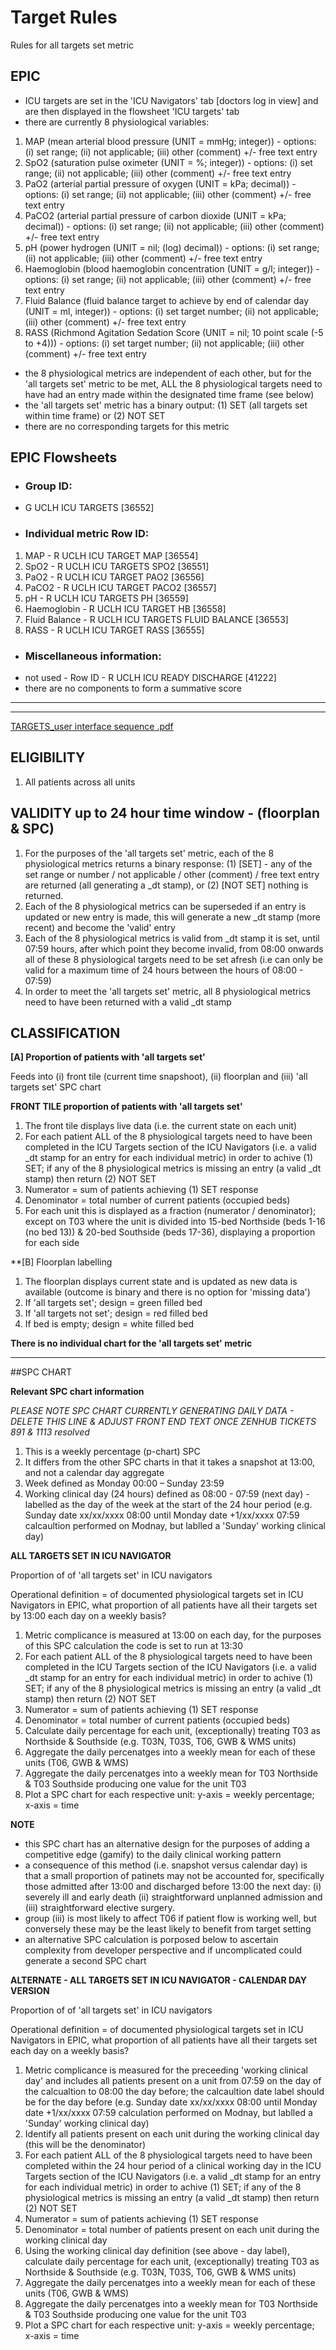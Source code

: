 # Target Rules
Rules for all targets set metric

## EPIC
- ICU targets are set in the 'ICU Navigators' tab [doctors log in view] and are then displayed in the flowsheet 'ICU targets' tab
- there are currently 8 physiological variables:
1. MAP (mean arterial blood pressure (UNIT = mmHg; integer)) - options: (i) set range; (ii) not applicable; (iii) other (comment) +/- free text entry
2. SpO2 (saturation pulse oximeter (UNIT = %; integer)) - options: (i) set range; (ii) not applicable; (iii) other (comment) +/- free text entry
3. PaO2 (arterial partial pressure of oxygen (UNIT = kPa; decimal)) - options: (i) set range; (ii) not applicable; (iii) other (comment) +/- free text entry
4. PaCO2 (arterial partial pressure of carbon dioxide (UNIT = kPa; decimal)) - options: (i) set range; (ii) not applicable; (iii) other (comment) +/- free text entry
5. pH (power hydrogen (UNIT = nil; (log) decimal)) - options: (i) set range; (ii) not applicable; (iii) other (comment) +/- free text entry
6. Haemoglobin (blood haemoglobin concentration (UNIT = g/l; integer)) - options: (i) set range; (ii) not applicable; (iii) other (comment) +/- free text entry
7. Fluid Balance (fluid balance target to achieve by end of calendar day (UNIT = ml, integer)) - options: (i) set target number; (ii) not applicable; (iii) other (comment) +/- free text entry
8. RASS (Richmond Agitation Sedation Score (UNIT = nil; 10 point scale (-5 to +4))) - options: (i) set target number; (ii) not applicable; (iii) other (comment) +/- free text entry

- the 8 physiological metrics are independent of each other, but for the 'all targets set' metric to be met, ALL the 8 physiological targets need to have had an entry made within the designated time frame (see below)
- the 'all targets set' metric has a binary output: (1) SET (all targets set within time frame) or (2) NOT SET
- there are no corresponding targets for this metric

## EPIC Flowsheets

* ### Group ID:
- G UCLH ICU TARGETS [36552] 

* ### Individual metric Row ID:
1. MAP - R UCLH ICU TARGET MAP [36554]
2. SpO2 - R UCLH ICU TARGETS SPO2 [36551]	
3. PaO2 - R UCLH ICU TARGET PAO2 [36556]
4. PaCO2	- R UCLH ICU TARGET PACO2 [36557]
5. pH -	R UCLH ICU TARGETS PH [36559]
6. Haemoglobin - R UCLH ICU TARGET HB [36558]
7. Fluid Balance - R UCLH ICU TARGETS FLUID BALANCE [36553]
8. RASS - R UCLH ICU TARGET RASS [36555]

* ### Miscellaneous information:
- not used - Row ID	- R UCLH ICU READY DISCHARGE [41222]
- there are no components to form a summative score

---

---
[TARGETS_user interface sequence .pdf](https://github.com/inform-us/requirements_specifications/files/15090740/TARGETS_frontend.sequence.pdf)

## ELIGIBILITY 

1. All patients across all units


## VALIDITY up to 24 hour time window - (floorplan & SPC)

1. For the purposes of the 'all targets set' metric, each of the 8 physiological metrics returns a binary response: (1) [SET] - any of the set range or number / not applicable / other (comment) / free text entry are returned (all generating a _dt stamp), or (2) [NOT SET] nothing is returned.
2. Each of the 8 physiological metrics can be superseded if an entry is updated or new entry is made, this will generate a new _dt stamp (more recent) and become the 'valid' entry
3. Each of the 8 physiological metrics is valid from _dt stamp it is set, until 07:59 hours, after which point they become invalid, from 08:00 onwards all of these 8 physiological targets need to be set afresh (i.e  can only be valid for a maximum time of 24 hours between the hours of 08:00 - 07:59)
4. In order to meet the 'all targets set' metric, all 8 physiological metrics need to have been returned with a valid _dt stamp


## CLASSIFICATION 

**[A] Proportion of patients with 'all targets set'**

Feeds into (i) front tile (current time snapshoot), (ii) floorplan and (iii) 'all targets set' SPC chart

**FRONT TILE proportion of patients with 'all targets set'**
1. The front tile displays live data (i.e. the current state on each unit)
2. For each patient ALL of the 8 physiological targets need to have been completed in the ICU Targets section of the ICU Navigators (i.e. a valid _dt stamp for an entry for each individual metric) in order to achive (1) SET; if any of the 8 physiological metrics is missing an entry (a valid _dt stamp) then return (2) NOT SET
3. Numerator = sum of patients achieving (1) SET response
4. Denominator = total number of current patients (occupied beds)
5. For each unit this is displayed as a fraction (numerator / denominator); except on T03 where the unit is divided into 15-bed Northside (beds 1-16 (no bed 13)) & 20-bed Southside (beds 17-36), displaying a proportion for each side

**[B] Floorplan labelling
1. The floorplan displays current state and is updated as new data is available (outcome is binary and there is no option for 'missing data')
2. If 'all targets set'; design = green filled bed
3. If 'all targets not set'; design = red filled bed
4. If bed is empty; design = white filled bed

**There is no individual chart for the 'all targets set' metric**

---
##SPC CHART

**Relevant SPC chart information**

*PLEASE NOTE SPC CHART CURRENTLY GENERATING DAILY DATA - DELETE THIS LINE & ADJUST FRONT END TEXT ONCE ZENHUB TICKETS 891 & 1113 resolved*

1. This is a weekly percentage (p-chart) SPC
2. It differs from the other SPC charts in that it takes a snapshot at 13:00, and not a calendar day aggregate
3. Week defined as Monday 00:00 – Sunday 23:59
4. Working clinical day (24 hours) defined as 08:00 - 07:59 (next day) - labelled as the day of the week at the start of the 24 hour period (e.g. Sunday date xx/xx/xxxx 08:00 until Monday date +1/xx/xxxx 07:59 calcaultion performed on Modnay, but lablled a 'Sunday' working clinical day) 

**ALL TARGETS SET IN ICU NAVIGATOR**

Proportion of of 'all targets set' in ICU navigators

Operational definition = of documented physiological targets set in ICU Navigators in EPIC, what proportion of all patients have all their targets set by 13:00 each day on a weekly basis?  

1. Metric complicance is measured at 13:00 on each day, for the purposes of this SPC calculation the code is set to run at 13:30
2. For each patient ALL of the 8 physiological targets need to have been completed in the ICU Targets section of the ICU Navigators (i.e. a valid _dt stamp for an entry for each individual metric) in order to achive (1) SET; if any of the 8 physiological metrics is missing an entry (a valid _dt stamp) then return (2) NOT SET
3. Numerator = sum of patients achieving (1) SET response
4. Denominator = total number of current patients (occupied beds)
5. Calculate daily percentage for each unit, (exceptionally) treating T03 as Northside & Southside (e.g. T03N, T03S, T06, GWB & WMS units)
6. Aggregate the daily percenatges into a weekly mean for each of these units (T06, GWB & WMS)
7. Aggregate the daily percenatges into a weekly mean for T03 Northside & T03 Southside producing one value for the unit T03
8. Plot a SPC chart for each respective unit: y-axis = weekly percentage; x-axis = time

**NOTE**
- this SPC chart has an alternative design for the purposes of adding a competitive edge (gamify) to the daily clinical working pattern
- a consequence of this method (i.e. snapshot versus calendar day) is that a small proportion of patinets may not be accounted for, specifically those admitted after 13:00 and discharged before 13:00 the next day: (i) severely ill and early death (ii) straightforward unplanned admission and (iii) straightforward elective surgery.
- group (iii) is most likely to affect T06 if patient flow is working well, but conversely these may be the least likely to benefit from target setting
- an alternative SPC calculation is porposed below to ascertain complexity from developer perspective and if uncomplicated could generate a second SPC chart

**ALTERNATE - ALL TARGETS SET IN ICU NAVIGATOR - CALENDAR DAY VERSION**

Proportion of of 'all targets set' in ICU navigators

Operational definition = of documented physiological targets set in ICU Navigators in EPIC, what proportion of all patients have all their targets set each day on a weekly basis?  

1. Metric complicance is measured for the preceeding 'working clinical day' and includes all patients present on a unit from 07:59 on the day of the calcualtion to 08:00 the day before; the calcaultion date label should be for the day before (e.g. Sunday date xx/xx/xxxx 08:00 until Monday date +1/xx/xxxx 07:59 calculation performed on Modnay, but lablled a 'Sunday' working clinical day) 
2. Identify all patients present on each unit during the working clinical day (this will be the denominator)
3. For each patient ALL of the 8 physiological targets need to have been completed within the 24 hour period of a clinical working day in the ICU Targets section of the ICU Navigators (i.e. a valid _dt stamp for an entry for each individual metric) in order to achive (1) SET; if any of the 8 physiological metrics is missing an entry (a valid _dt stamp) then return (2) NOT SET
4. Numerator = sum of patients achieving (1) SET response
5. Denominator = total number of patients present on each unit during the working clinical day
6. Using the working clinical day definition (see above - day label), calculate daily percentage for each unit, (exceptionally) treating T03 as Northside & Southside (e.g. T03N, T03S, T06, GWB & WMS units)
8. Aggregate the daily percenatges into a weekly mean for each of these units (T06, GWB & WMS)
9. Aggregate the daily percenatges into a weekly mean for T03 Northside & T03 Southside producing one value for the unit T03
10. Plot a SPC chart for each respective unit: y-axis = weekly percentage; x-axis = time
